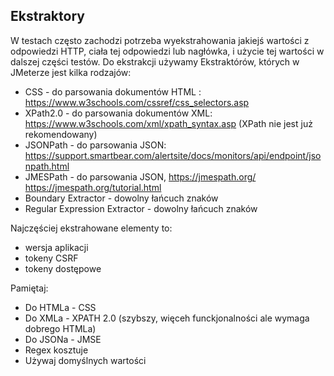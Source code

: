 ## Ekstraktory

W testach często zachodzi potrzeba wyekstrahowania jakiejś wartości z odpowiedzi HTTP, ciała tej odpowiedzi lub nagłówka, i użycie tej wartości w dalszej części testów.
Do ekstrakcji używamy Ekstraktórów, których w JMeterze jest kilka rodzajów:

- CSS - do parsowania dokumentów HTML : https://www.w3schools.com/cssref/css_selectors.asp
- XPath2.0 - do parsowania dokumentów XML: https://www.w3schools.com/xml/xpath_syntax.asp (XPath nie jest już rekomendowany)
- JSONPath - do parsowania JSON: https://support.smartbear.com/alertsite/docs/monitors/api/endpoint/jsonpath.html
- JMESPath - do parsowania JSON, https://jmespath.org/ https://jmespath.org/tutorial.html
- Boundary Extractor - dowolny łańcuch znaków
- Regular Expression Extractor - dowolny łańcuch znaków

Najczęściej ekstrahowane elementy to:
 
 - wersja aplikacji
 - tokeny CSRF
 - tokeny dostępowe
 
Pamiętaj:
- Do HTMLa - CSS
- Do XMLa - XPATH 2.0 (szybszy, więceh funckjonalności ale wymaga dobrego HTMLa)
- Do JSONa - JMSE
- Regex kosztuje
- Używaj domyślnych wartości